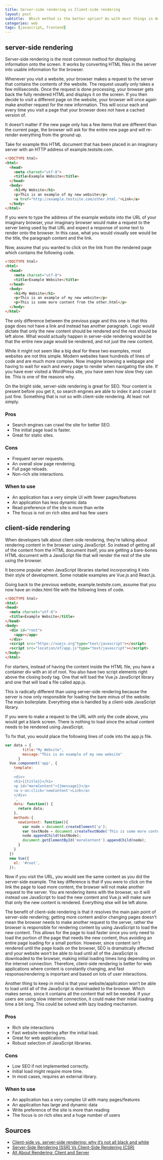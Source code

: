 ```yaml
---
title: Server-side rendering vs Client-side rendering
layout: post
subtitle:  Which method is the better option? As with most things in development, it really depends on what you’re planning on doing with your website. You need to understand the pros and cons, then decide for yourself which route is best for you.
categories: web
tags: [javascript, frontend]
---
```



## server-side rendering

Server-side rendering is the most common method for displaying information onto the screen. It works by converting HTML files in the server into usable information for the browser.

Whenever you visit a website, your browser makes a request to the server that contains the contents of the website. The request usually only takes a few milliseconds. Once the request is done processing, your browser gets back the fully rendered HTML and displays it on the screen. If you then decide to visit a different page on the website, your browser will once again make another request for the new information. This will occur each and every time you visit a page that your browser does not have a cached version of.

It doesn’t matter if the new page only has a few items that are different than the current page, the browser will ask for the entire new page and will re-render everything from the ground up.

Take for example this HTML document that has been placed in an imaginary server with an HTTP address of example.testsite.com.

```html
<!DOCTYPE html>
<html>
  <head>
    <meta charset="utf-8">
    <title>Example Website</title>
  </head>
  <body>
    <h1>My Website</h1>
    <p>This is an example of my new website</p>
    <a href="http://example.testsite.com/other.html.">Link</a>
  </body>
</html>
```

If you were to type the address of the example website into the URL of your imaginary browser, your imaginary browser would make a request to the server being used by that URL and expect a response of some text to render onto the browser. In this case, what you would visually see would be the title, the paragraph content and the link.

Now, assume that you wanted to click on the link from the rendered page which contains the following code.

```html
<!DOCTYPE html>
<html>
  <head>
    <meta charset="utf-8">
    <title>Example Website</title>
  </head>
  <body>
    <h1>My Website</h1>
    <p>This is an example of my new website</p>
    <p>This is some more content from the other.html</p>
  </body>
</html>
```

The only difference between the previous page and this one is that this page does not have a link and instead has another paragraph. Logic would dictate that only the new content should be rendered and the rest should be left alone. What would actually happen in server-side rendering would be that the entire new page would be rendered, and not just the new content.

While it might not seem like a big deal for these two examples, most websites are not this simple. Modern websites have hundreds of lines of code and are much more complex. Now imagine browsing a webpage and having to wait for each and every page to render when navigating the site. If you have ever visited a WordPress site, you have seen how slow they can be. This is one of the reasons why.

On the bright side, server-side rendering is great for SEO. Your content is present before you get it, so search engines are able to index it and crawl it just fine. Something that is not so with client-side rendering. At least not simply.

### Pros
- Search engines can crawl the site for better SEO.
- The initial page load is faster.
- Great for static sites.

### Cons
- Frequent server requests.
- An overall slow page rendering.
- Full page reloads.
- Non-rich site interactions.

### When to use

- An application has a very simple UI with fewer pages/features
- An application has less dynamic data
- Read preference of the site is more than write
- The focus is not on rich sites and has few users

## client-side rendering

When developers talk about client-side rendering, they’re talking about rendering content in the browser using JavaScript. So instead of getting all of the content from the HTML document itself, you are getting a bare-bones HTML document with a JavaScript file that will render the rest of the site using the browser.

It become popular when JavaScript libraries started incorporating it into their style of development. Some notable examples are Vue.js and React.js.

Going back to the previous website, example.testsite.com, assume that you now have an index.html file with the following lines of code.

```html
<!DOCTYPE html>
<html>
<head>
  <meta charset="utf-8">
  <title>Example Website</title>
</head>
<body>
  <div id="root">
    <app></app>
  </div>
  <script src="https://vuejs.org"type="text/javascript"></script>
  <script src="location/of/app.js"type="text/javascript"></script>
</body>
</html>
```

For starters, instead of having the content inside the HTML file, you have a container div with an id of root. You also have two script elements right above the closing body tag. One that will load the Vue.js JavaScript library and one that will load a file called app.js.

This is radically different than using server-side rendering because the server is now only responsible for loading the bare minus of the website. The main boilerplate. Everything else is handled by a client-side JavaScript library.

If you were to make a request to the URL with only the code above, you would get a blank screen. There is nothing to load since the actual content needs to be rendered using JavaScript.

To fix that, you would place the following lines of code into the app.js file.

```javascript
var data = {
        title:"My Website",
        message:"This is an example of my new website"
      }
  Vue.component('app', {
    template:
    `
    <div>
    <h1>{{title}}</h1>
    <p id="moreContent">{{message}}</p>
    <a v-on:click='newContent'>Link</a>
    </div>
    `,
    data: function() {
      return data;
    },
    methods:{
      newContent: function(){
        var node = document.createElement('p');
        var textNode = document.createTextNode('This is some more content from the other.html');
        node.appendChild(textNode);
        document.getElementById('moreContent').appendChild(node);
      }
    }
  })
  new Vue({
    el: '#root',
  });
```

Now if you visit the URL, you would see the same content as you did the server-side example. The key difference is that if you were to click on the link the page to load more content, the browser will not make another request to the server. You are rendering items with the browser, so it will instead use JavaScript to load the new content and Vue.js will make sure that only the new content is rendered. Everything else will be left alone.

The benefit of client-side rendering is that it resolves the main pain point of server-side rendering; getting more content and/or changing pages doesn’t mean the browser needs to make another request to the server, rather the browser is responsible for rendering content by using JavaScript to load the new content. This allows for the page to load faster since you only need to load the portion of the page that needs the new content, thus avoiding an entire page loading for a small portion. However, since content isn’t rendered until the page loads on the browser, SEO is dramatically affected and your website won’t be able to load until all of the JavaScript is downloaded to the browser, making initial loading times long depending on the internet connection. Therefore, client-side rendering is better for web applications where content is constantly changing, and fast response/rendering is important and based on lots of user interactions.

Another thing to keep in mind is that your website/application won’t be able to load until all of the JavaScript is downloaded to the browser. Which makes sense, since it contains all the content that will be needed. If your users are using slow internet connection, it could make their initial loading time a bit long. This could be solved with lazy loading mechanism.

### Pros
- Rich site interactions
- Fast website rendering after the initial load.
- Great for web applications.
- Robust selection of JavaScript libraries.

### Cons
- Low SEO if not implemented correctly.
- Initial load might require more time.
- In most cases, requires an external library.

### When to use

- An application has a very complex UI with many pages/features
- An application has large and dynamic data
- Write preference of the site is more than reading
- The focus is on rich sites and a huge number of users

## Sources

- [Client-side vs. server-side rendering: why it’s not all black and white](https://www.freecodecamp.org/news/what-exactly-is-client-side-rendering-and-hows-it-different-from-server-side-rendering-bd5c786b340d/)
- [Server-Side Rendering (SSR) Vs Client-Side Rendering (CSR)](https://dev.to/codewithtee/server-side-rendering-ssr-vs-client-side-rendering-csr-3m24)
- [All About Rendering: Client and Server](https://javascript.plainenglish.io/all-about-rendering-client-and-server-efc94b117460)